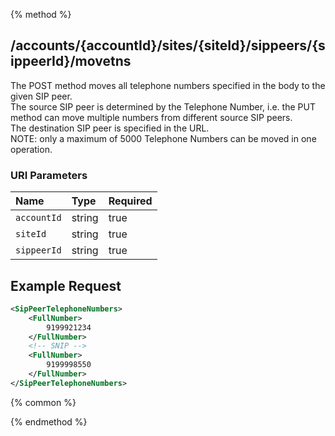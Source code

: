 {% method %}
## /accounts/{accountId}/sites/{siteId}/sippeers/{sippeerId}/movetns

The POST method moves all telephone numbers specified in the body to the given SIP peer.<br>
The source SIP peer is determined by the Telephone Number, i.e. the PUT method can move multiple numbers from different source SIP peers.<br>
The destination SIP peer is specified in the URL.<br>
NOTE: only a maximum of 5000 Telephone Numbers can be moved in one operation.



### URI Parameters
| Name | Type | Required |
|:-----|:-----|:---------|
| `accountId` | string | true |
| `siteId` | string | true |
| `sippeerId` | string | true |





## Example Request
```xml
<SipPeerTelephoneNumbers>
    <FullNumber>
        9199921234
    </FullNumber>
    <!-- SNIP -->
    <FullNumber>
        9199998550
    </FullNumber>
</SipPeerTelephoneNumbers>
```


{% common %}



{% endmethod %}